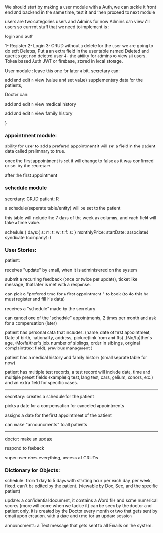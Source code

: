 We should start by making a user module with a Auth, we can tackle it front end and backend in the same time, test it and then proceed to next module 

users are two categories users and Admins for now Admins can view All users so current stuff that we need to implement is :

login and auth

1- Register
2- Login
3- CRUD without a delete for the user we are going to do soft Deletes, Put a an extra field in the user table named Deleted and queries get non deleted user
4- the ability for admins to view all users.
 Token based Auth JWT or firebase, stored in local storage.
 
 
 
 
 User module :
leave this one for later a bit.
secretary can:

add and edit n view (value and set value) supplementary data for the patients,

Doctor can:

add and edit n view medical history

add and edit n view family history 

}


### appointment module: 

ability for user to add a prefered appointment it will set a field in the patient data called prelimnary to true.

once the first appointment is set it will change to false as it was confirmed or set by the secretary 

after the first appointment




### schedule module 

secretary: CRUD
patient: R

a schedule(seperate table/entity) will be set to the patient 

this table will include the 7 days of the week as columns, and each field will take a time value.

schedule:{
 days:{
       s:
       m:
       t:
       w:
       t:
       f:
       s:
       }
monthlyPrice:
startDate:
associated syndicate (company):
}



### User Stories:

patient:

receives "update" by email, when it is administered on the system

submit a recurring feedback (once or twice per update), ticket like message, that later is met with a response. 

can pick a "prefered time for a first appointment " to book (to do this he must register and fill his data)

receives a "schedule" made by the secretary

can cancel one of the "schedule" appointments, 2 times per month and ask for a compensation (later)
 

patient has personal data that includes: (name, date of first appointment, Date of birth, nationality, address, picture(link from and fts)
,(Mo/fa)ther's age, (Mo/fa)ther's job, number of siblings, order in siblings, original complaint(text field), previous managment )

patient has a medical history and family history (small seprate table for now)

patient has multiple test records, a test record will include date, time and multiple preset fields example(iq test, lang test, cars, gelium, conors, etc.) and an extra field for specific cases.

--------------------------------------------------------------------------
secretary: creates a schedule for the patient

picks a date for a compensation for canceled appointments

assigns a date for the first appointment of the patient 

can make "announcments" to all patients 

-----------------------------------------------------------
doctor: make an update 

respond to feeback

super user does everything, access all CRUDs





### Dictionary for Objects:

schedule: from 1 day to 5 days with starting hour per each day, per week, fixed. can't be edited by the patient. (viewable by Doc, Sec, and the specific patient)



update: a confidential document, it contains a Word file and some numerical scores (more will come when we tackle it) can be seen by the doctor and patient only, it is created by the Doctor every month or two that gets sent by email upon creation. with a date and time for an update session

announcments: a Text message that gets sent to all Emails on the system.


